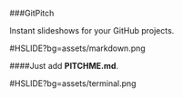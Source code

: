 ###GitPitch

Instant slideshows for your GitHub projects.

#HSLIDE?bg=assets/markdown.png

####Just add **PITCHME.md**.

#HSLIDE?bg=assets/terminal.png
